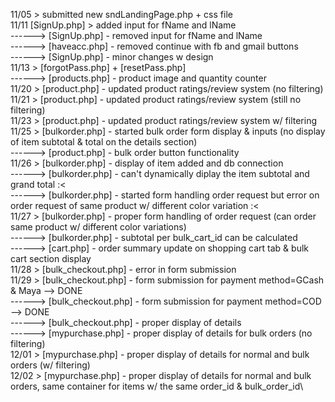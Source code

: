 11/05 > submitted new sndLandingPage.php + css file\
11/11 [SignUp.php] > added input for fName and lName\
------> [SignUp.php] - removed input for fName and lName\
------> [haveacc.php] - removed continue with fb and gmail buttons\
------> [SignUp.php] - minor changes w design\
11/13 > [forgotPass.php] + [resetPass.php]\
------> [products.php] - product image and quantity counter\
11/20 > [product.php] - updated product ratings/review system (no filtering)\
11/21 > [product.php] - updated product ratings/review system (still no filtering)\
11/23 > [product.php] - updated product ratings/review system w/ filtering\
11/25 > [bulkorder.php] - started bulk order form display & inputs (no display of item subtotal & total on the details section)\
------> [product.php] - bulk order button functionality\
11/26 > [bulkorder.php] - display of item added and db connection\
------> [bulkorder.php] - can't dynamically diplay the item subtotal and grand total :< \
------> [bulkorder.php] - started form handling order request but error on order request of same product w/ different color variation :< \
11/27 > [bulkorder.php] - proper form handling of order request (can order same product w/ different color variations)\
------> [bulkorder.php] - subtotal per bulk_cart_id can be calculated\
------> [cart.php] - order summary update on shopping cart tab & bulk cart section display\
11/28 > [bulk_checkout.php] - error in form submission\
11/29 > [bulk_checkout.php] - form submission for payment method=GCash & Maya --> DONE\
------> [bulk_checkout.php] - form submission for payment method=COD --> DONE\
------> [bulk_checkout.php] - proper display of details\
------> [mypurchase.php] - proper display of details for bulk orders (no filtering)\
12/01 > [mypurchase.php] - proper display of details for normal and bulk orders (w/ filtering)\
12/02 > [mypurchase.php] - proper display of details for normal and bulk orders, same container for items w/ the same order_id & bulk_order_id\
